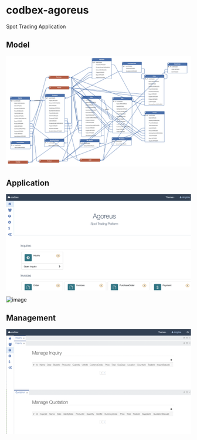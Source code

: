 # codbex-agoreus

Spot Trading Application

## Model

![model](images/agoreus-model.png)

## Application

![model](images/agoreus-launchpad.png)

![image](https://github.com/TIVMOF/codbex-agoreus/assets/78173711/96954366-b956-4d03-993b-ca4548c69b71)


## Management

![model](images/agoreus-management.png)
